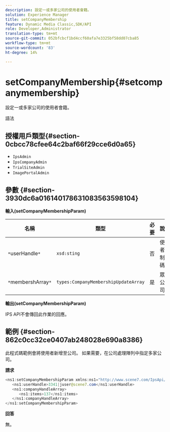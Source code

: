 ```yaml
---
description: 設定一或多家公司的使用者會籍。
solution: Experience Manager
title: setCompanyMembership
feature: Dynamic Media Classic,SDK/API
role: Developer,Administrator
translation-type: tm+mt
source-git-commit: 052bfcbcf1bd4ccf60afa7e3325bf58dd07cba85
workflow-type: tm+mt
source-wordcount: '83'
ht-degree: 14%

---
```



# setCompanyMembership{#setcompanymembership}

設定一或多家公司的使用者會籍。

語法

## 授權用戶類型{#section-0cbcc78cfee64c2baf66f29cce6d0a65}

* `IpsAdmin`
* `IpsCompanyAdmin`
* `TrialSiteAdmin`
* `ImagePortalAdmin`

## 參數 {#section-3930dc6a016140178631083563598104}

**輸入(setCompanyMembershipParam)**

| 名稱 | 類型 | 必要 | 說明 |
|---|---|---|---|
| `*`userHandle`*` | `xsd:sting` | 否 | 使用者控制代碼。 |
| `*`membershArray`*` | `types:CompanyMembershipUpdateArray` | 是 | 眾多公司。 |

**輸出(setCompanyMembershipParam)**

IPS API不會傳回此作業的回應。

## 範例 {#section-862c0cc32ce0407ab248028e690a8386}

此程式碼範例會將使用者新增至公司。 如果需要，在公司處理陣列中指定多家公司。

**請求**

```java
<ns1:setCompanyMembershipParam xmlns:ns1="http://www.scene7.com/IpsApi/xsd">
   <ns1:userHandle>3341|juser@scene7.com</ns1:userHandle>
   <ns1:companyHandleArray>
      <ns1:items>137</ns1:items>
   </ns1:companyHandleArray>
</ns1:setCompanyMembershipParam>
```

**回答**

無。
